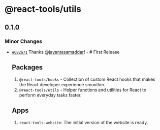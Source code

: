# @react-tools/utils

## 0.1.0

### Minor Changes

- [`e682a71`](https://github.com/jayantasamaddar/react-tools/commit/e682a71b5fc78294b5756a4bc607cad5cb5ceaf6)
  Thanks [@jayantasamaddar](https://github.com/jayantasamaddar)! - # First
  Release

  ## Packages

  1. `@react-tools/hooks` - Collection of custom React hooks that makes the
     React developer experience smoother.
  2. `@react-tools/utils` - Helper functions and utilities for React to perform
     everyday tasks faster.

  ## Apps

  1. `react-tools-website`: The initial version of the website is ready.
